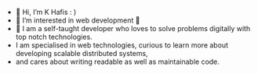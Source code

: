 - 👋 Hi, I’m K Hafis : )
- 👀 I’m interested in web development 🥳
- 🌱 I am a self-taught developer who loves to solve problems digitally with top notch technologies.
- I am specialised in web technologies, curious to learn more about developing scalable distributed systems,
-  and cares about writing readable as well as maintainable code.


<!--
**hafeeeii/hafeeeii** is a ✨ _special_ ✨ repository because its `README.md` (this file) appears on your GitHub profile.

Here are some ideas to get you started:

- 🔭 I’m currently working on ...
- 🌱 I’m currently learning ...
- 👯 I’m looking to collaborate on ...
- 🤔 I’m looking for help with ...
- 💬 Ask me about ...
- 📫 How to reach me: ...
- 😄 Pronouns: ...
- ⚡ Fun fact: ...
-->
